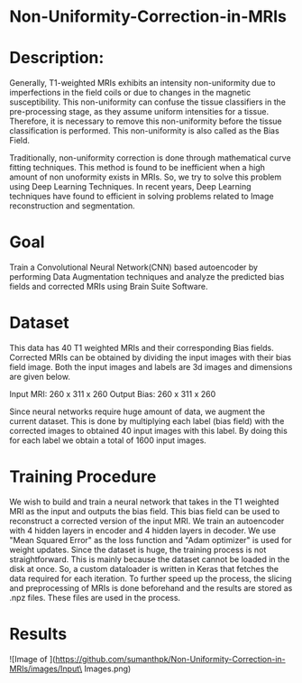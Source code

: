 # Non-Uniformity-Correction-in-MRIs


# Description:

Generally, T1-weighted MRIs exhibits an intensity non-uniformity due to imperfections in the field coils or due to changes in the magnetic susceptibility. This non-uniformity can confuse the tissue classifiers in the pre-processing stage, as they assume uniform intensities for a tissue. Therefore, it is necessary to remove this non-uniformity before the tissue classification is performed. This non-uniformity is also called as the Bias Field.

Traditionally, non-uniformity correction is done through mathematical curve fitting techniques. This method is found to be inefficient when a high amount of non unoformity exists in MRIs. So, we try to solve this problem using Deep Learning Techniques. In recent years, Deep Learning techniques have found to efficient in solving problems related to Image reconstruction and segmentation.  

# Goal

Train a Convolutional Neural Network(CNN) based autoencoder by performing Data Augmentation techniques and analyze the predicted bias fields and corrected MRIs using Brain Suite Software. 

# Dataset

This data has 40 T1 weighted MRIs and their corresponding Bias fields. Corrected MRIs can be obtained by dividing the input images with their bias field image. Both the input images and labels are 3d images and dimensions are given below.

Input MRI: 260 x 311 x 260 
Output Bias: 260 x 311 x 260 

Since neural networks require huge amount of data, we augment the current dataset. This is done by multiplying each label (bias field) with the corrected images to obtained 40 input images with this label. By doing this for each label we obtain a total of 1600 input images.

# Training Procedure

We wish to build and train a neural network that takes in the T1 weighted MRI as the input and outputs the bias field. This bias field can be used to reconstruct a corrected version of the input MRI. We train an autoencoder with 4 hidden layers in encoder and 4 hidden layers in decoder. We use "Mean Squared Error" as the loss function and "Adam optimizer" is used for weight updates. Since the dataset is huge, the training process is not straightforward. This is mainly because the dataset cannot be loaded in the disk at once. So, a custom dataloader is written in Keras that fetches the data required for each iteration. To further speed up the process, the slicing and preprocessing of MRIs is done beforehand and the results are stored as .npz files. These files are used in the process.

# Results

![Image of ](https://github.com/sumanthpk/Non-Uniformity-Correction-in-MRIs/images/Input\ Images.png)
